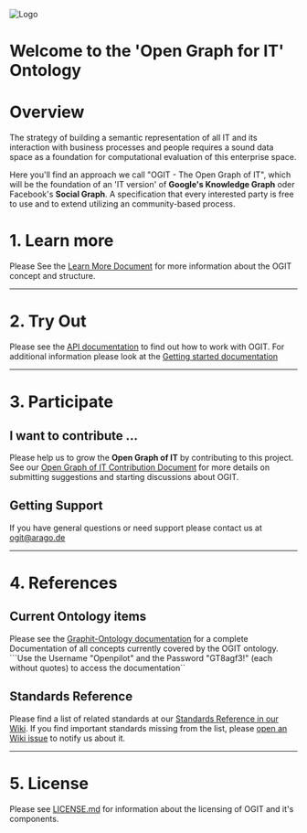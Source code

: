 ![Logo](https://raw.github.com/arago/OGIT/master/docs/images/OGIT_Logo.jpeg)
# Welcome to the 'Open Graph for IT' Ontology

# Overview

The strategy of building a semantic representation of all IT and its interaction with business processes and people requires a sound data space as a foundation for computational evaluation of this enterprise space.

Here you'll find an approach we call "OGIT - The Open Graph of IT", which will be the foundation of an 'IT version' of **Google's Knowledge Graph** oder Facebook's **Social Graph**. A specification that every interested party is free to use and to extend utilizing an community-based process.

# 1. Learn more

Please See the [Learn More Document](LEARN_MORE.md) for more information about the OGIT concept and structure. 

-----------

# 2. Try Out

Please see the [API documentation](../../wiki/API-Reference) to find out how to work with OGIT. For additional information please look at the [Getting started documentation](https://github.com/Rjudas/OGIT.wiki.git)

----------- 

# 3. Participate


## I want to contribute ...

Please help us to grow the **Open Graph of IT** by contributing to this project. See our [Open Graph of IT Contribution Document](CONTRIBUTING.md) for more details on submitting suggestions and starting discussions about OGIT. 

## Getting Support

If you have general questions or need support please contact us at <ogit@arago.de>

-----------

# 4. References

## Current Ontology items

Please see the [Graphit-Ontology documentation](http://repo.tabtab.org/doxygen-graphit/index.html) for a complete Documentation of all concepts currently covered by the OGIT ontology.   
```Use the Username "Openpilot" and the Password "GT8agf3!" (each without quotes) to access the documentation``

## Standards Reference

Please find a list of related standards at our [Standards Reference in our Wiki](https://github.com/arago/OGIT/wiki/Standards-Reference). If you find important standards missing from the list, please [open an Wiki issue](https://github.com/arago/OGIT/issues/new?title=Wiki:) to notify us about it.

-----------

# 5. License

Please see [LICENSE.md](LICENSE.md) for information about the licensing of OGIT and it's components.

